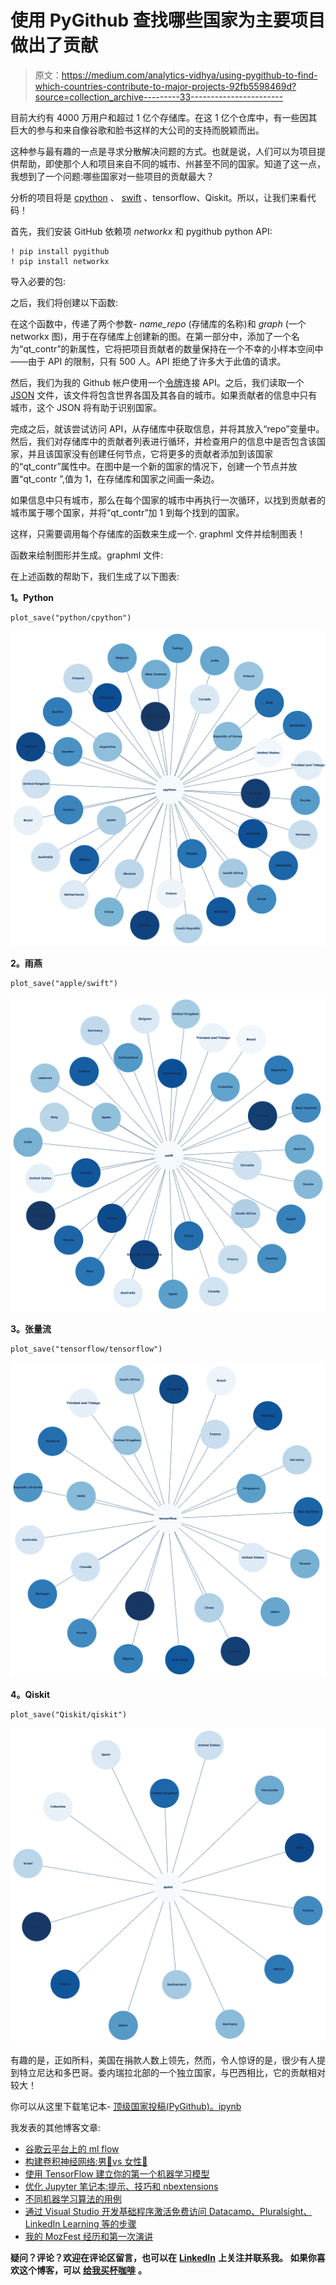 # 使用 PyGithub 查找哪些国家为主要项目做出了贡献

> 原文：<https://medium.com/analytics-vidhya/using-pygithub-to-find-which-countries-contribute-to-major-projects-92fb5598469d?source=collection_archive---------33----------------------->

目前大约有 4000 万用户和超过 1 亿个存储库。在这 1 亿个仓库中，有一些因其巨大的参与和来自像谷歌和脸书这样的大公司的支持而脱颖而出。

这种参与最有趣的一点是寻求分散解决问题的方式。也就是说，人们可以为项目提供帮助，即使那个人和项目来自不同的城市、州甚至不同的国家。知道了这一点，我想到了一个问题:哪些国家对一些项目的贡献最大？

分析的项目将是 [cpython](https://github.com/python/cpython) 、 [swift](https://github.com/apple/swift) 、tensorflow、Qiskit。所以，让我们来看代码！

首先，我们安装 GitHub 依赖项 *networkx* 和 pygithub python API:

```
! pip install pygithub 
! pip install networkx
```

导入必要的包:

之后，我们将创建以下函数:

在这个函数中，传递了两个参数- *name_repo* (存储库的名称)和 *graph* (一个 networkx 图)，用于在存储库上创建新的图。在第一部分中，添加了一个名为“qt_contr”的新属性，它将把项目贡献者的数量保持在一个不幸的小样本空间中——由于 API 的限制，只有 500 人。API 拒绝了许多大于此值的请求。

然后，我们为我的 Github 帐户使用一个[令牌](https://github.com/settings/tokens)连接 API。之后，我们读取一个 [JSON](https://gist.github.com/techwithshadab/872b996e23f85be1843f99dd12c16a84) 文件，该文件将包含世界各国及其各自的城市。如果贡献者的信息中只有城市，这个 JSON 将有助于识别国家。

完成之后，就该尝试访问 API，从存储库中获取信息，并将其放入“repo”变量中。然后，我们对存储库中的贡献者列表进行循环，并检查用户的信息中是否包含该国家，并且该国家没有创建任何节点，它将更多的贡献者添加到该国家的“qt_contr”属性中。在图中是一个新的国家的情况下，创建一个节点并放置“qt_contr ”,值为 1，在存储库和国家之间画一条边。

如果信息中只有城市，那么在每个国家的城市中再执行一次循环，以找到贡献者的城市属于哪个国家，并将“qt_contr”加 1 到每个找到的国家。

这样，只需要调用每个存储库的函数来生成一个. graphml 文件并绘制图表！

函数来绘制图形并生成。graphml 文件:

在上述函数的帮助下，我们生成了以下图表:

**1。Python**

```
plot_save("python/cpython")
```

![](img/5911c7b8259d7784b2af169f8ea11c06.png)

**2。雨燕**

```
plot_save("apple/swift")
```

![](img/d55995490c4def2a317f88ffba6ece65.png)

**3。张量流**

```
plot_save("tensorflow/tensorflow")
```

![](img/c4753aff1bb10d8793d1e773de5da6e0.png)

**4。Qiskit**

```
plot_save("Qiskit/qiskit")
```

![](img/b25982ee474085f2be8866332489b7ea.png)

有趣的是，正如所料，美国在捐款人数上领先，然而，令人惊讶的是，很少有人提到特立尼达和多巴哥。委内瑞拉北部的一个独立国家，与巴西相比，它的贡献相对较大！

你可以从这里下载笔记本- [顶级国家投稿(PyGithub)。ipynb](https://gist.github.com/techwithshadab/175e16ff7b1da9a31e98ceecb1620da8)

我发表的其他博客文章:

*   [谷歌云平台上的 ml flow](/faun/mlflow-on-google-cloud-platform-cd8c9b04a2d8)
*   [构建卷积神经网络:男👨vs 女性👩](https://towardsdatascience.com/building-a-convolutional-neural-network-male-vs-female-50347e2fa88b)
*   [使用 TensorFlow 建立你的第一个机器学习模型](https://towardsdatascience.com/build-your-first-machine-learning-model-using-tensorflow-d61b9b2b7d5e)
*   [优化 Jupyter 笔记本:提示、技巧和 nbextensions](https://towardsdatascience.com/optimizing-jupyter-notebook-tips-tricks-and-nbextensions-26d75d502663)
*   [不同机器学习算法的用例](/@shadab.hussain01/machine-learning-algorithms-use-cases-72646df1245f)
*   [通过 Visual Studio 开发基础程序激活免费访问 Datacamp、Pluralsight、LinkedIn Learning 等的步骤](https://www.c-sharpcorner.com/blogs/steps-to-activate-free-access-to-datacamp-pulralsight-linkedin-learning-etc-through-visual-studio-dev-essentials-program)
*   [我的 MozFest 经历和第一次演讲](/@shadab.hussain01/tweet-driven-mozfest-storytelling-mozfest-2018-170345534d08)

**疑问？评论？欢迎在评论区留言，也可以在** [**LinkedIn**](https://www.linkedin.com/in/shadabhussain96/) **上关注并联系我。** **如果你喜欢这个博客，可以** [**给我买杯咖啡**](https://www.buymeacoffee.com/shadab) **。**
